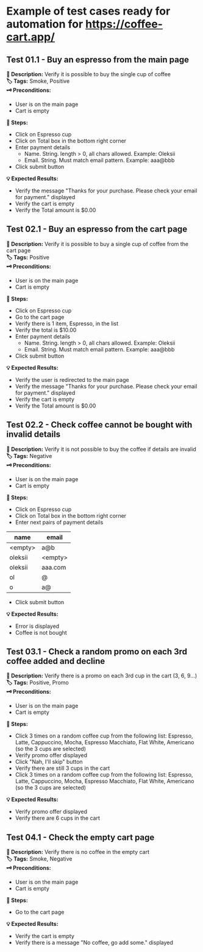 # Example of test cases ready for automation for https://coffee-cart.app/

## Test 01.1 - Buy an espresso from the main page
**📃 Description:** Verify it is possible to buy the single cup of coffee  
**🏷️ Tags:** Smoke, Positive  
**🗝️ Preconditions:**
- User is on the main page
- Cart is empty

**👣 Steps:**
- Click on Espresso cup
- Click on Total box in the bottom right corner
- Enter payment details
  - Name. String. length > 0, all chars allowed. Example: Oleksii
  - Email. String. Must match email pattern. Example: aaa@bbb
- Click submit button

**💡 Expected Results:**
- Verify the message "Thanks for your purchase. Please check your email for payment." displayed
- Verify the cart is empty
- Verify the Total amount is $0.00

## Test 02.1 - Buy an espresso from the cart page
**📃 Description:** Verify it is possible to buy a single cup of coffee from the cart page  
**🏷️ Tags:** Positive  
**🗝️ Preconditions:**
- User is on the main page
- Cart is empty

**👣 Steps:**
- Click on Espresso cup
- Go to the cart page
- Verify there is 1 item, Espresso, in the list
- Verify the total is $10.00
- Enter payment details
  - Name. String. length > 0, all chars allowed. Example: Oleksii
  - Email. String. Must match email pattern. Example: aaa@bbb
- Click submit button 

**💡 Expected Results:**
- Verify the user is redirected to the main page
- Verify the message "Thanks for your purchase. Please check your email for payment." displayed
- Verify the cart is empty
- Verify the Total amount is $0.00

## Test 02.2 - Check coffee cannot be bought with invalid details
**📃 Description:** Verify it is not possible to buy the coffee if details are invalid  
**🏷️ Tags:** Negative  
**🗝️ Preconditions:**
- User is on the main page
- Cart is empty

**👣 Steps:**
- Click on Espresso cup
- Click on Total box in the bottom right corner
- Enter next pairs of payment details

| name      | email     |
|-----------|-----------|
| \<empty\> | a@b       |
| oleksii   | \<empty\> |
| oleksii   | aaa.com   |
| ol        | @         |
| o         | a@        |
- Click submit button 

**💡 Expected Results:**
- Error is displayed
- Coffee is not bought

## Test 03.1 - Check a random promo on each 3rd coffee added and decline
**📃 Description:** Verify there is a promo on each 3rd cup in the cart (3, 6, 9...)  
**🏷️ Tags:** Positive, Promo   
**🗝️ Preconditions:**
- User is on the main page
- Cart is empty

**👣 Steps:**
- Click 3 times on a random coffee cup from the following list: Espresso, Latte, Cappuccino, Mocha, Espresso Macchiato, Flat White, Americano (so the 3 cups are selected)
- Verify promo offer displayed
- Click "Nah, I'll skip" button
- Verify there are still 3 cups in the cart
- Click 3 times on a random coffee cup from the following list: Espresso, Latte, Cappuccino, Mocha, Espresso Macchiato, Flat White, Americano (so the 3 cups are selected)

**💡 Expected Results:**
- Verify promo offer displayed
- Verify there are 6 cups in the cart

## Test 04.1 - Check the empty cart page
**📃 Description:** Verify there is no coffee in the empty cart  
**🏷️ Tags:** Smoke, Negative  
**🗝️ Preconditions:**
- User is on the main page
- Cart is empty

**👣 Steps:**
- Go to the cart page

**💡 Expected Results:**
- Verify the cart is empty
- Verify there is a message "No coffee, go add some." displayed
